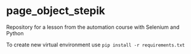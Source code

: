 # page_object_stepik
Repository for a lesson from the automation course with Selenium and Python

To create new virtual environment use 
`pip install -r requirements.txt`